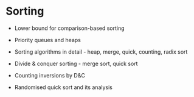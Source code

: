 # Sorting

- Lower bound for comparison-based sorting

- Priority queues and heaps

- Sorting algorithms in detail - heap, merge, quick, counting, radix sort

- Divide & conquer sorting - merge sort, quick sort

- Counting inversions by D&C

- Randomised quick sort and its analysis
